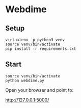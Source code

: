 # Webdime

## Setup

~~~
virtualenv -p python3 venv
source venv/bin/activate
pip install -r requirements.txt
~~~

## Start

~~~
source venv/bin/activate
python webdime.py
~~~

Open your browser and point to:

http://127.0.0.1:5000/
